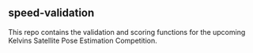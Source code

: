 ## speed-validation

This repo contains the validation and scoring functions for the upcoming Kelvins Satellite Pose Estimation Competition.